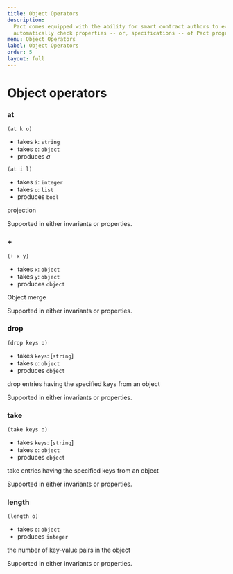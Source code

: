 ```yaml
---
title: Object Operators
description:
  Pact comes equipped with the ability for smart contract authors to express and
  automatically check properties -- or, specifications -- of Pact programs.
menu: Object Operators
label: Object Operators
order: 5
layout: full
---
```


# Object operators

### at

```pact
(at k o)
```

- takes `k`: `string`
- takes `o`: `object`
- produces _a_

```pact
(at i l)
```

- takes `i`: `integer`
- takes `o`: `list`
- produces `bool`

projection

Supported in either invariants or properties.

### \+

```pact
(+ x y)
```

- takes `x`: `object`
- takes `y`: `object`
- produces `object`

Object merge

Supported in either invariants or properties.

### drop

```pact
(drop keys o)
```

- takes `keys`: [`string`]
- takes `o`: `object`
- produces `object`

drop entries having the specified keys from an object

Supported in either invariants or properties.

### take

```pact
(take keys o)
```

- takes `keys`: [`string`]
- takes `o`: `object`
- produces `object`

take entries having the specified keys from an object

Supported in either invariants or properties.

### length

```pact
(length o)
```

- takes `o`: `object`
- produces `integer`

the number of key-value pairs in the object

Supported in either invariants or properties.
